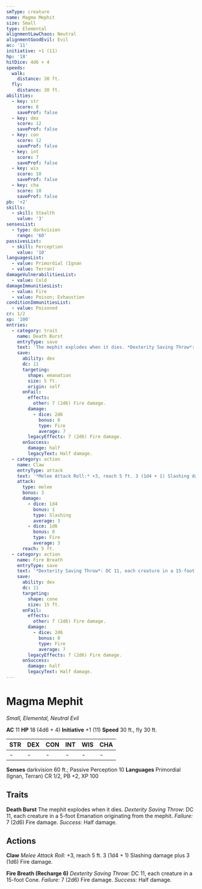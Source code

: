 ```yaml
---
smType: creature
name: Magma Mephit
size: Small
type: Elemental
alignmentLawChaos: Neutral
alignmentGoodEvil: Evil
ac: '11'
initiative: +1 (11)
hp: '18'
hitDice: 4d6 + 4
speeds:
  walk:
    distance: 30 ft.
  fly:
    distance: 30 ft.
abilities:
  - key: str
    score: 8
    saveProf: false
  - key: dex
    score: 12
    saveProf: false
  - key: con
    score: 12
    saveProf: false
  - key: int
    score: 7
    saveProf: false
  - key: wis
    score: 10
    saveProf: false
  - key: cha
    score: 10
    saveProf: false
pb: '+2'
skills:
  - skill: Stealth
    value: '3'
sensesList:
  - type: darkvision
    range: '60'
passivesList:
  - skill: Perception
    value: '10'
languagesList:
  - value: Primordial (Ignan
  - value: Terran)
damageVulnerabilitiesList:
  - value: Cold
damageImmunitiesList:
  - value: Fire
  - value: Poison; Exhaustion
conditionImmunitiesList:
  - value: Poisoned
cr: 1/2
xp: '100'
entries:
  - category: trait
    name: Death Burst
    entryType: save
    text: 'The mephit explodes when it dies. *Dexterity Saving Throw*: DC 11, each creature in a 5-foot Emanation originating from the mephit. *Failure:*  7 (2d6) Fire damage. *Success:*  Half damage.'
    save:
      ability: dex
      dc: 11
      targeting:
        shape: emanation
        size: 5 ft.
        origin: self
      onFail:
        effects:
          other: 7 (2d6) Fire damage.
        damage:
          - dice: 2d6
            bonus: 0
            type: Fire
            average: 7
        legacyEffects: 7 (2d6) Fire damage.
      onSuccess:
        damage: half
        legacyText: Half damage.
  - category: action
    name: Claw
    entryType: attack
    text: '*Melee Attack Roll:* +3, reach 5 ft. 3 (1d4 + 1) Slashing damage plus 3 (1d6) Fire damage.'
    attack:
      type: melee
      bonus: 3
      damage:
        - dice: 1d4
          bonus: 1
          type: Slashing
          average: 3
        - dice: 1d6
          bonus: 0
          type: Fire
          average: 3
      reach: 5 ft.
  - category: action
    name: Fire Breath
    entryType: save
    text: '*Dexterity Saving Throw*: DC 11, each creature in a 15-foot Cone. *Failure:*  7 (2d6) Fire damage. *Success:*  Half damage.'
    save:
      ability: dex
      dc: 11
      targeting:
        shape: cone
        size: 15 ft.
      onFail:
        effects:
          other: 7 (2d6) Fire damage.
        damage:
          - dice: 2d6
            bonus: 0
            type: Fire
            average: 7
        legacyEffects: 7 (2d6) Fire damage.
      onSuccess:
        damage: half
        legacyText: Half damage.
---
```


# Magma Mephit
*Small, Elemental, Neutral Evil*

**AC** 11
**HP** 18 (4d6 + 4)
**Initiative** +1 (11)
**Speed** 30 ft., fly 30 ft.

| STR | DEX | CON | INT | WIS | CHA |
| --- | --- | --- | --- | --- | --- |
| - | - | - | - | - | - |

**Senses** darkvision 60 ft.; Passive Perception 10
**Languages** Primordial (Ignan, Terran)
CR 1/2, PB +2, XP 100

## Traits

**Death Burst**
The mephit explodes when it dies. *Dexterity Saving Throw*: DC 11, each creature in a 5-foot Emanation originating from the mephit. *Failure:*  7 (2d6) Fire damage. *Success:*  Half damage.

## Actions

**Claw**
*Melee Attack Roll:* +3, reach 5 ft. 3 (1d4 + 1) Slashing damage plus 3 (1d6) Fire damage.

**Fire Breath (Recharge 6)**
*Dexterity Saving Throw*: DC 11, each creature in a 15-foot Cone. *Failure:*  7 (2d6) Fire damage. *Success:*  Half damage.

